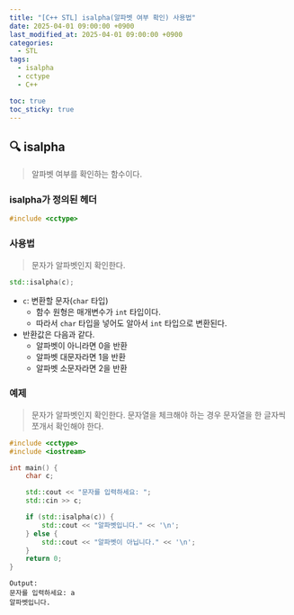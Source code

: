 ```yaml
---
title: "[C++ STL] isalpha(알파벳 여부 확인) 사용법"
date: 2025-04-01 09:00:00 +0900
last_modified_at: 2025-04-01 09:00:00 +0900
categories:
  - STL
tags:
  - isalpha
  - cctype
  - C++

toc: true
toc_sticky: true
---
```


## 🔍 isalpha

> 알파벳 여부를 확인하는 함수이다.

### isalpha가 정의된 헤더

```cpp
#include <cctype>
```

### 사용법

> 문자가 알파벳인지 확인한다.

```cpp
std::isalpha(c);
```

- `c`: 변환할 문자(`char` 타입)
  - 함수 원형은 매개변수가 `int` 타입이다.
  - 따라서 `char` 타입을 넣어도 알아서 `int` 타입으로 변환된다.
- 반환값은 다음과 같다.
  - 알파벳이 아니라면 0을 반환
  - 알파벳 대문자라면 1을 반환
  - 알파벳 소문자라면 2을 반환

### 예제

> 문자가 알파벳인지 확인한다. 문자열을 체크해야 하는 경우 문자열을 한 글자씩 쪼개서 확인해야 한다.

```cpp
#include <cctype>
#include <iostream>

int main() {
    char c;

    std::cout << "문자를 입력하세요: ";
    std::cin >> c;

    if (std::isalpha(c)) {
        std::cout << "알파벳입니다." << '\n';
    } else {
        std::cout << "알파벳이 아닙니다." << '\n';
    }
    return 0;
}
```

```
Output:
문자를 입력하세요: a
알파벳입니다.
```
